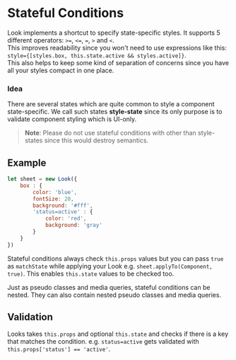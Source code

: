 #  Stateful Conditions

Look implements a shortcut to specify state-specific styles. It supports 5 different operators: `>=`, `<=`, `=`, `>` and `<`.<br>
This improves readability since you won't need to use expressions like this: `style={[styles.box, this.state.active && styles.active]}`. <br> 
This also helps to keep some kind of separation of concerns since you have all your styles compact in one place.

### Idea 
There are several states which are quite common to style a component state-specific. We call such states **style-state** since its only purpose is to validate component styling which is UI-only. 
> **Note**: Please do not use stateful conditions with other than style-states since this would destroy semantics.

## Example
```javascript
let sheet = new Look({
	box : {
		color: 'blue',
		fontSize: 20,
		background: '#fff',
		'status=active' : {
			color: 'red',
			background: 'gray'
		}
	}
})
```
Stateful conditions always check `this.props` values but you can pass `true` as `matchState` while applying your Look e.g. `sheet.applyTo(Component, true)`. This enables `this.state` values to be checked too.


Just as pseudo classes and media queries, stateful conditions can be nested. They can also contain nested pseudo classes and media queries.

## Validation
Looks takes `this.props` and optional `this.state` and checks if there is a key that matches the condition. e.g. `status=active` gets validated with `this.props['status'] == 'active'`.